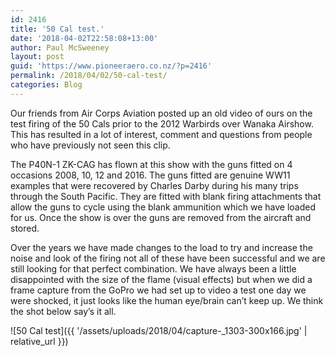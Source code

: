 ```yaml
---
id: 2416
title: '50 Cal test.'
date: '2018-04-02T22:58:08+13:00'
author: Paul McSweeney
layout: post
guid: 'https://www.pioneeraero.co.nz/?p=2416'
permalink: /2018/04/02/50-cal-test/
categories: Blog
---
```


Our friends from Air Corps Aviation posted up an old video of ours on the test firing of the 50 Cals prior to the 2012 Warbirds over Wanaka Airshow. This has resulted in a lot of interest, comment and questions from people who have previously not seen this clip.

The P40N-1 ZK-CAG has flown at this show with the guns fitted on 4 occasions 2008, 10, 12 and 2016. The guns fitted are genuine WW11 examples that were recovered by Charles Darby during his many trips through the South Pacific. They are fitted with blank firing attachments that allow the guns to cycle using the blank ammunition which we have loaded for us. Once the show is over the guns are removed from the aircraft and stored.

Over the years we have made changes to the load to try and increase the noise and look of the firing not all of these have been successful and we are still looking for that perfect combination. We have always been a little disappointed with the size of the flame (visual effects) but when we did a frame capture from the GoPro we had set up to video a test one day we were shocked, it just looks like the human eye/brain can’t keep up. We think the shot below say’s it all.

![50 Cal test]({{ '/assets/uploads/2018/04/capture-_1303-300x166.jpg' | relative_url }})
